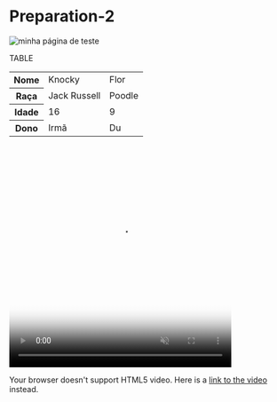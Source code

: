 # Preparation-2

<!doctype html>
<html>
    <head>
    <meta charset="utf-8" />
    <meta name="viewport" content="width=device-width" />
    <title>Minha página de teste</title>
</head>
<body>
    <img src="images/firefox-icon.png" alt="minha página de teste" />
</body>
</html>

TABLE
 
<table>
    <tr>
        <th>Nome</th>
        <td>Knocky</td>
        <td>Flor</td>
</tr>
<tr>
        <th>Raça</th>
        <td>Jack Russell</td>
        <td>Poodle</td>
</tr>
<tr>
        <th>Idade</th>
        <td>16</td>
        <td>9</td>
</tr>
<tr>
        <th>Dono</th>
        <td>Irmã</td>
        <td>Du</td>
    </tr>
</table>


<video
    controls
    width="400"
    height="400"
    autoplay
    loop
    muted
    poster="poster.png">
    <source src="rabbit320.mp4" type="video/mp4" />
    <source src="rabbit320.webm" type="video/webm" />
    <p>
        Your browser doesn't support HTML5 video. Here is a
<a href="rabbit320.mp4">link to the video</a> instead.
</p>
</video>
